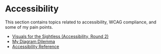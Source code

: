 # Accessibility

This section contains topics related to accessibility, WCAG compliance, and some of my pain points.

- [Visuals for the Sightless (Accessibility, Round 2)](visuals-for-the-sightless.md)
- [My Diagram Dilemma](accss_diagram-dilemma.md)
- [Accessibility Reference](accss_.md)

